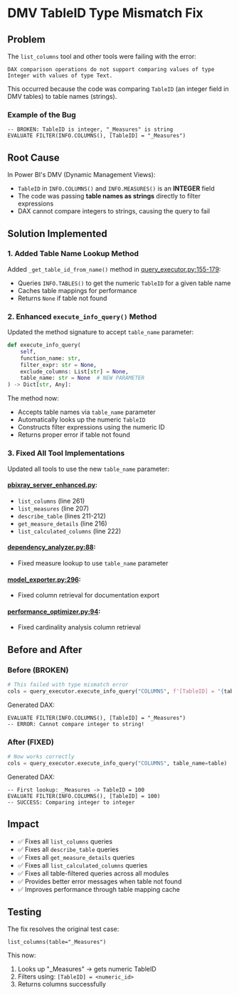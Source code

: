 # DMV TableID Type Mismatch Fix

## Problem
The `list_columns` tool and other tools were failing with the error:
```
DAX comparison operations do not support comparing values of type Integer with values of type Text.
```

This occurred because the code was comparing `TableID` (an integer field in DMV tables) to table names (strings).

### Example of the Bug
```dax
-- BROKEN: TableID is integer, "_Measures" is string
EVALUATE FILTER(INFO.COLUMNS(), [TableID] = "_Measures")
```

## Root Cause
In Power BI's DMV (Dynamic Management Views):
- `TableID` in `INFO.COLUMNS()` and `INFO.MEASURES()` is an **INTEGER** field
- The code was passing **table names as strings** directly to filter expressions
- DAX cannot compare integers to strings, causing the query to fail

## Solution Implemented

### 1. Added Table Name Lookup Method
Added `_get_table_id_from_name()` method in [query_executor.py:155-179](core/query_executor.py#L155-L179):
- Queries `INFO.TABLES()` to get the numeric `TableID` for a given table name
- Caches table mappings for performance
- Returns `None` if table not found

### 2. Enhanced `execute_info_query()` Method
Updated the method signature to accept `table_name` parameter:
```python
def execute_info_query(
    self,
    function_name: str,
    filter_expr: str = None,
    exclude_columns: List[str] = None,
    table_name: str = None  # NEW PARAMETER
) -> Dict[str, Any]:
```

The method now:
- Accepts table names via `table_name` parameter
- Automatically looks up the numeric `TableID`
- Constructs filter expressions using the numeric ID
- Returns proper error if table not found

### 3. Fixed All Tool Implementations
Updated all tools to use the new `table_name` parameter:

#### [pbixray_server_enhanced.py](src/pbixray_server_enhanced.py):
- `list_columns` (line 261)
- `list_measures` (line 207)
- `describe_table` (lines 211-212)
- `get_measure_details` (line 216)
- `list_calculated_columns` (line 222)

#### [dependency_analyzer.py:88](core/dependency_analyzer.py#L88):
- Fixed measure lookup to use `table_name` parameter

#### [model_exporter.py:296](core/model_exporter.py#L296):
- Fixed column retrieval for documentation export

#### [performance_optimizer.py:94](core/performance_optimizer.py#L94):
- Fixed cardinality analysis column retrieval

## Before and After

### Before (BROKEN)
```python
# This failed with type mismatch error
cols = query_executor.execute_info_query("COLUMNS", f'[TableID] = "{table}"')
```

Generated DAX:
```dax
EVALUATE FILTER(INFO.COLUMNS(), [TableID] = "_Measures")
-- ERROR: Cannot compare integer to string!
```

### After (FIXED)
```python
# Now works correctly
cols = query_executor.execute_info_query("COLUMNS", table_name=table)
```

Generated DAX:
```dax
-- First lookup: _Measures -> TableID = 100
EVALUATE FILTER(INFO.COLUMNS(), [TableID] = 100)
-- SUCCESS: Comparing integer to integer
```

## Impact
- ✅ Fixes all `list_columns` queries
- ✅ Fixes all `describe_table` queries
- ✅ Fixes all `get_measure_details` queries
- ✅ Fixes all `list_calculated_columns` queries
- ✅ Fixes all table-filtered queries across all modules
- ✅ Provides better error messages when table not found
- ✅ Improves performance through table mapping cache

## Testing
The fix resolves the original test case:
```
list_columns(table="_Measures")
```

This now:
1. Looks up "_Measures" -> gets numeric TableID
2. Filters using: `[TableID] = <numeric_id>`
3. Returns columns successfully
